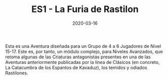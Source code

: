 ﻿---
title: ES1 - La Furia de Rastilon
summary: Un gran peligro se abate sobre la Marca del Este, tal vez la amenaza más grande que jamás pudiéramos imaginar, llegada de alguien de las estrellas. El Imperio Rastilon ha puesto sus ojos en Valion y sólo los grandes héroes que jamás hayan existido podrán conjurar este desafío.
authors:
  - Pedro Gil
date: 2020-03-16
type: post
categories:
- Clásicos de la Marca
- Línea ES
tags:
- Dragón
- Exploración
- Dungeon
- Sandbox
- Exterior
- Ciencia Fantasía
minlevels: "15"
maxlevels: "17"
prices: 7,00 €
session: "2"
mincharacters: "4"
maxcharacters: "6"
eval: oficial
cover: "rastilon.jpg"
download: "rastilon.pdf"
moreinfo: "https://tesorosdelamarca.com/producto/la-furia-de-rastilon/"
license: "OGL"
draft: false

---

Esta es una Aventura diseñada para un Grupo de 4 a 6 Jugadores de Nivel 15-17. Este es, por tanto, un módulo complejo, para Niveles Avanzados, que retoma algunas de las Criaturas antagonistas presentes en una de las Aventuras anteriormente publicadas por la línea de Clásicos (en concreto, La Catacumbra de los Espantos de Kavaduz), los temidos y odiados Rastilones.
